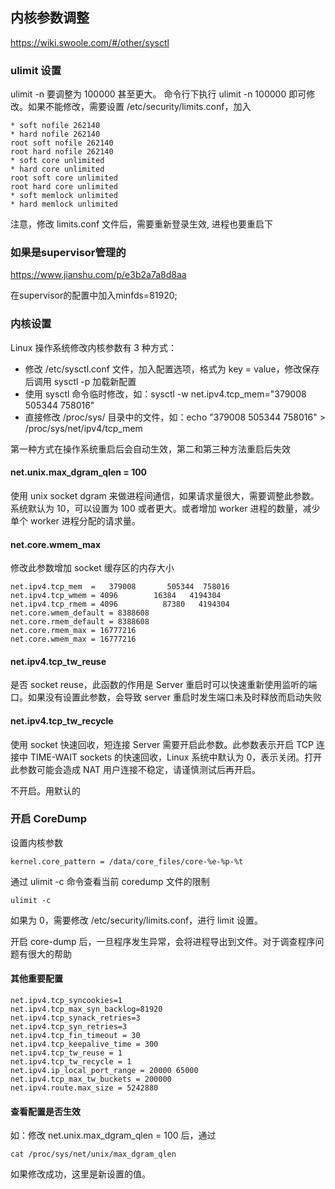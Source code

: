 ## 内核参数调整

https://wiki.swoole.com/#/other/sysctl

### ulimit 设置

ulimit -n 要调整为 100000 甚至更大。 命令行下执行 ulimit -n 100000 即可修改。如果不能修改，需要设置 /etc/security/limits.conf，加入

```text
* soft nofile 262140
* hard nofile 262140
root soft nofile 262140
root hard nofile 262140
* soft core unlimited
* hard core unlimited
root soft core unlimited
root hard core unlimited
* soft memlock unlimited
* hard memlock unlimited
```

注意，修改 limits.conf 文件后，需要重新登录生效, 进程也要重启下

### 如果是supervisor管理的

https://www.jianshu.com/p/e3b2a7a8d8aa

在supervisor的配置中加入minfds=81920;


### 内核设置
Linux 操作系统修改内核参数有 3 种方式：

- 修改 /etc/sysctl.conf 文件，加入配置选项，格式为 key = value，修改保存后调用 sysctl -p 加载新配置
- 使用 sysctl 命令临时修改，如：sysctl -w net.ipv4.tcp_mem="379008 505344 758016"
- 直接修改 /proc/sys/ 目录中的文件，如：echo "379008 505344 758016" > /proc/sys/net/ipv4/tcp_mem

第一种方式在操作系统重启后会自动生效，第二和第三种方法重启后失效

#### net.unix.max_dgram_qlen = 100

使用 unix socket dgram 来做进程间通信，如果请求量很大，需要调整此参数。系统默认为 10，可以设置为 100 或者更大。或者增加 worker 进程的数量，减少单个 worker 进程分配的请求量。


#### net.core.wmem_max

修改此参数增加 socket 缓存区的内存大小

```text
net.ipv4.tcp_mem  =   379008       505344  758016
net.ipv4.tcp_wmem = 4096        16384   4194304
net.ipv4.tcp_rmem = 4096          87380   4194304
net.core.wmem_default = 8388608
net.core.rmem_default = 8388608
net.core.rmem_max = 16777216
net.core.wmem_max = 16777216
```

#### net.ipv4.tcp_tw_reuse

是否 socket reuse，此函数的作用是 Server 重启时可以快速重新使用监听的端口。如果没有设置此参数，会导致 server 重启时发生端口未及时释放而启动失败

#### net.ipv4.tcp_tw_recycle
使用 socket 快速回收，短连接 Server 需要开启此参数。此参数表示开启 TCP 连接中 TIME-WAIT sockets 的快速回收，Linux 系统中默认为 0，表示关闭。打开此参数可能会造成 NAT 用户连接不稳定，请谨慎测试后再开启。

不开启。用默认的




### 开启 CoreDump

设置内核参数

```text
kernel.core_pattern = /data/core_files/core-%e-%p-%t
```

通过 ulimit -c 命令查看当前 coredump 文件的限制

```text
ulimit -c
```

如果为 0，需要修改 /etc/security/limits.conf，进行 limit 设置。

开启 core-dump 后，一旦程序发生异常，会将进程导出到文件。对于调查程序问题有很大的帮助



#### 其他重要配置

```text
net.ipv4.tcp_syncookies=1
net.ipv4.tcp_max_syn_backlog=81920
net.ipv4.tcp_synack_retries=3
net.ipv4.tcp_syn_retries=3
net.ipv4.tcp_fin_timeout = 30
net.ipv4.tcp_keepalive_time = 300
net.ipv4.tcp_tw_reuse = 1
net.ipv4.tcp_tw_recycle = 1
net.ipv4.ip_local_port_range = 20000 65000
net.ipv4.tcp_max_tw_buckets = 200000
net.ipv4.route.max_size = 5242880
```


#### 查看配置是否生效

如：修改 net.unix.max_dgram_qlen = 100 后，通过
```text
cat /proc/sys/net/unix/max_dgram_qlen
```
如果修改成功，这里是新设置的值。



